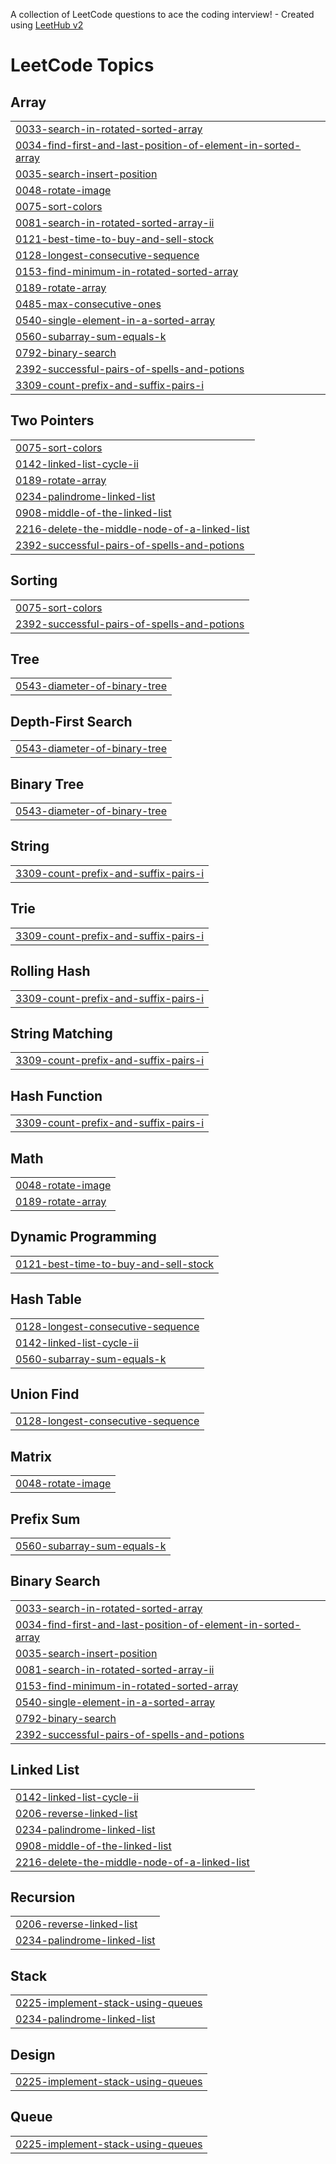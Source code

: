 A collection of LeetCode questions to ace the coding interview! - Created using [LeetHub v2](https://github.com/arunbhardwaj/LeetHub-2.0)
<!---LeetCode Topics Start-->
# LeetCode Topics
## Array
|  |
| ------- |
| [0033-search-in-rotated-sorted-array](https://github.com/garvitr02/LeetCode/tree/master/0033-search-in-rotated-sorted-array) |
| [0034-find-first-and-last-position-of-element-in-sorted-array](https://github.com/garvitr02/LeetCode/tree/master/0034-find-first-and-last-position-of-element-in-sorted-array) |
| [0035-search-insert-position](https://github.com/garvitr02/LeetCode/tree/master/0035-search-insert-position) |
| [0048-rotate-image](https://github.com/garvitr02/LeetCode/tree/master/0048-rotate-image) |
| [0075-sort-colors](https://github.com/garvitr02/LeetCode/tree/master/0075-sort-colors) |
| [0081-search-in-rotated-sorted-array-ii](https://github.com/garvitr02/LeetCode/tree/master/0081-search-in-rotated-sorted-array-ii) |
| [0121-best-time-to-buy-and-sell-stock](https://github.com/garvitr02/LeetCode/tree/master/0121-best-time-to-buy-and-sell-stock) |
| [0128-longest-consecutive-sequence](https://github.com/garvitr02/LeetCode/tree/master/0128-longest-consecutive-sequence) |
| [0153-find-minimum-in-rotated-sorted-array](https://github.com/garvitr02/LeetCode/tree/master/0153-find-minimum-in-rotated-sorted-array) |
| [0189-rotate-array](https://github.com/garvitr02/LeetCode/tree/master/0189-rotate-array) |
| [0485-max-consecutive-ones](https://github.com/garvitr02/LeetCode/tree/master/0485-max-consecutive-ones) |
| [0540-single-element-in-a-sorted-array](https://github.com/garvitr02/LeetCode/tree/master/0540-single-element-in-a-sorted-array) |
| [0560-subarray-sum-equals-k](https://github.com/garvitr02/LeetCode/tree/master/0560-subarray-sum-equals-k) |
| [0792-binary-search](https://github.com/garvitr02/LeetCode/tree/master/0792-binary-search) |
| [2392-successful-pairs-of-spells-and-potions](https://github.com/garvitr02/LeetCode/tree/master/2392-successful-pairs-of-spells-and-potions) |
| [3309-count-prefix-and-suffix-pairs-i](https://github.com/garvitr02/LeetCode/tree/master/3309-count-prefix-and-suffix-pairs-i) |
## Two Pointers
|  |
| ------- |
| [0075-sort-colors](https://github.com/garvitr02/LeetCode/tree/master/0075-sort-colors) |
| [0142-linked-list-cycle-ii](https://github.com/garvitr02/LeetCode/tree/master/0142-linked-list-cycle-ii) |
| [0189-rotate-array](https://github.com/garvitr02/LeetCode/tree/master/0189-rotate-array) |
| [0234-palindrome-linked-list](https://github.com/garvitr02/LeetCode/tree/master/0234-palindrome-linked-list) |
| [0908-middle-of-the-linked-list](https://github.com/garvitr02/LeetCode/tree/master/0908-middle-of-the-linked-list) |
| [2216-delete-the-middle-node-of-a-linked-list](https://github.com/garvitr02/LeetCode/tree/master/2216-delete-the-middle-node-of-a-linked-list) |
| [2392-successful-pairs-of-spells-and-potions](https://github.com/garvitr02/LeetCode/tree/master/2392-successful-pairs-of-spells-and-potions) |
## Sorting
|  |
| ------- |
| [0075-sort-colors](https://github.com/garvitr02/LeetCode/tree/master/0075-sort-colors) |
| [2392-successful-pairs-of-spells-and-potions](https://github.com/garvitr02/LeetCode/tree/master/2392-successful-pairs-of-spells-and-potions) |
## Tree
|  |
| ------- |
| [0543-diameter-of-binary-tree](https://github.com/garvitr02/LeetCode/tree/master/0543-diameter-of-binary-tree) |
## Depth-First Search
|  |
| ------- |
| [0543-diameter-of-binary-tree](https://github.com/garvitr02/LeetCode/tree/master/0543-diameter-of-binary-tree) |
## Binary Tree
|  |
| ------- |
| [0543-diameter-of-binary-tree](https://github.com/garvitr02/LeetCode/tree/master/0543-diameter-of-binary-tree) |
## String
|  |
| ------- |
| [3309-count-prefix-and-suffix-pairs-i](https://github.com/garvitr02/LeetCode/tree/master/3309-count-prefix-and-suffix-pairs-i) |
## Trie
|  |
| ------- |
| [3309-count-prefix-and-suffix-pairs-i](https://github.com/garvitr02/LeetCode/tree/master/3309-count-prefix-and-suffix-pairs-i) |
## Rolling Hash
|  |
| ------- |
| [3309-count-prefix-and-suffix-pairs-i](https://github.com/garvitr02/LeetCode/tree/master/3309-count-prefix-and-suffix-pairs-i) |
## String Matching
|  |
| ------- |
| [3309-count-prefix-and-suffix-pairs-i](https://github.com/garvitr02/LeetCode/tree/master/3309-count-prefix-and-suffix-pairs-i) |
## Hash Function
|  |
| ------- |
| [3309-count-prefix-and-suffix-pairs-i](https://github.com/garvitr02/LeetCode/tree/master/3309-count-prefix-and-suffix-pairs-i) |
## Math
|  |
| ------- |
| [0048-rotate-image](https://github.com/garvitr02/LeetCode/tree/master/0048-rotate-image) |
| [0189-rotate-array](https://github.com/garvitr02/LeetCode/tree/master/0189-rotate-array) |
## Dynamic Programming
|  |
| ------- |
| [0121-best-time-to-buy-and-sell-stock](https://github.com/garvitr02/LeetCode/tree/master/0121-best-time-to-buy-and-sell-stock) |
## Hash Table
|  |
| ------- |
| [0128-longest-consecutive-sequence](https://github.com/garvitr02/LeetCode/tree/master/0128-longest-consecutive-sequence) |
| [0142-linked-list-cycle-ii](https://github.com/garvitr02/LeetCode/tree/master/0142-linked-list-cycle-ii) |
| [0560-subarray-sum-equals-k](https://github.com/garvitr02/LeetCode/tree/master/0560-subarray-sum-equals-k) |
## Union Find
|  |
| ------- |
| [0128-longest-consecutive-sequence](https://github.com/garvitr02/LeetCode/tree/master/0128-longest-consecutive-sequence) |
## Matrix
|  |
| ------- |
| [0048-rotate-image](https://github.com/garvitr02/LeetCode/tree/master/0048-rotate-image) |
## Prefix Sum
|  |
| ------- |
| [0560-subarray-sum-equals-k](https://github.com/garvitr02/LeetCode/tree/master/0560-subarray-sum-equals-k) |
## Binary Search
|  |
| ------- |
| [0033-search-in-rotated-sorted-array](https://github.com/garvitr02/LeetCode/tree/master/0033-search-in-rotated-sorted-array) |
| [0034-find-first-and-last-position-of-element-in-sorted-array](https://github.com/garvitr02/LeetCode/tree/master/0034-find-first-and-last-position-of-element-in-sorted-array) |
| [0035-search-insert-position](https://github.com/garvitr02/LeetCode/tree/master/0035-search-insert-position) |
| [0081-search-in-rotated-sorted-array-ii](https://github.com/garvitr02/LeetCode/tree/master/0081-search-in-rotated-sorted-array-ii) |
| [0153-find-minimum-in-rotated-sorted-array](https://github.com/garvitr02/LeetCode/tree/master/0153-find-minimum-in-rotated-sorted-array) |
| [0540-single-element-in-a-sorted-array](https://github.com/garvitr02/LeetCode/tree/master/0540-single-element-in-a-sorted-array) |
| [0792-binary-search](https://github.com/garvitr02/LeetCode/tree/master/0792-binary-search) |
| [2392-successful-pairs-of-spells-and-potions](https://github.com/garvitr02/LeetCode/tree/master/2392-successful-pairs-of-spells-and-potions) |
## Linked List
|  |
| ------- |
| [0142-linked-list-cycle-ii](https://github.com/garvitr02/LeetCode/tree/master/0142-linked-list-cycle-ii) |
| [0206-reverse-linked-list](https://github.com/garvitr02/LeetCode/tree/master/0206-reverse-linked-list) |
| [0234-palindrome-linked-list](https://github.com/garvitr02/LeetCode/tree/master/0234-palindrome-linked-list) |
| [0908-middle-of-the-linked-list](https://github.com/garvitr02/LeetCode/tree/master/0908-middle-of-the-linked-list) |
| [2216-delete-the-middle-node-of-a-linked-list](https://github.com/garvitr02/LeetCode/tree/master/2216-delete-the-middle-node-of-a-linked-list) |
## Recursion
|  |
| ------- |
| [0206-reverse-linked-list](https://github.com/garvitr02/LeetCode/tree/master/0206-reverse-linked-list) |
| [0234-palindrome-linked-list](https://github.com/garvitr02/LeetCode/tree/master/0234-palindrome-linked-list) |
## Stack
|  |
| ------- |
| [0225-implement-stack-using-queues](https://github.com/garvitr02/LeetCode/tree/master/0225-implement-stack-using-queues) |
| [0234-palindrome-linked-list](https://github.com/garvitr02/LeetCode/tree/master/0234-palindrome-linked-list) |
## Design
|  |
| ------- |
| [0225-implement-stack-using-queues](https://github.com/garvitr02/LeetCode/tree/master/0225-implement-stack-using-queues) |
## Queue
|  |
| ------- |
| [0225-implement-stack-using-queues](https://github.com/garvitr02/LeetCode/tree/master/0225-implement-stack-using-queues) |
<!---LeetCode Topics End-->